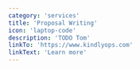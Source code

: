 ```yaml
---
category: 'services'
title: 'Proposal Writing'
icon: 'laptop-code'
description: 'TODO Tom'
linkTo: 'https://www.kindlyops.com'
linkText: 'Learn more'
---
```

